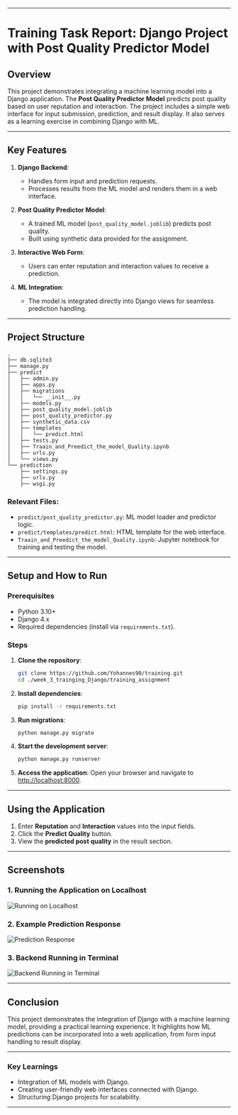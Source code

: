 
---

# **Training Task Report: Django Project with Post Quality Predictor Model**

## **Overview**

This project demonstrates integrating a machine learning model into a Django application. The **Post Quality Predictor Model** predicts post quality based on user reputation and interaction. The project includes a simple web interface for input submission, prediction, and result display. It also serves as a learning exercise in combining Django with ML.

---

## **Key Features**

1. **Django Backend**:
   - Handles form input and prediction requests.
   - Processes results from the ML model and renders them in a web interface.

2. **Post Quality Predictor Model**:
   - A trained ML model (`post_quality_model.joblib`) predicts post quality.
   - Built using synthetic data provided for the assignment.

3. **Interactive Web Form**:
   - Users can enter reputation and interaction values to receive a prediction.

4. **ML Integration**:
   - The model is integrated directly into Django views for seamless prediction handling.

---

## **Project Structure**

```plaintext
.
├── db.sqlite3
├── manage.py
├── predict
│   ├── admin.py
│   ├── apps.py
│   ├── migrations
│   │   └── __init__.py
│   ├── models.py
│   ├── post_quality_model.joblib
│   ├── post_quality_predictor.py
│   ├── synthetic_data.csv
│   ├── templates
│   │   └── predict.html
│   ├── tests.py
│   ├── Traain_and_Preedict_the_model_Quality.ipynb
│   ├── urls.py
│   └── views.py
└── prediction
    ├── settings.py
    ├── urls.py
    ├── wsgi.py
```

### **Relevant Files**:
- `predict/post_quality_predictor.py`: ML model loader and predictor logic.
- `predict/templates/predict.html`: HTML template for the web interface.
- `Traain_and_Preedict_the_model_Quality.ipynb`: Jupyter notebook for training and testing the model.

---

## **Setup and How to Run**

### **Prerequisites**
- Python 3.10+
- Django 4.x
- Required dependencies (install via `requirements.txt`).

### **Steps**

1. **Clone the repository**:
   ```bash
   git clone https://github.com/Yohannes90/training.git
   cd ./week_3_trainging_Django/training_assignment
   ```

2. **Install dependencies**:
   ```bash
   pip install -r requirements.txt
   ```

3. **Run migrations**:
   ```bash
   python manage.py migrate
   ```

4. **Start the development server**:
   ```bash
   python manage.py runserver
   ```

5. **Access the application**:
   Open your browser and navigate to [http://localhost:8000](http://localhost:8000).

---

## **Using the Application**

1. Enter **Reputation** and **Interaction** values into the input fields.
2. Click the **Predict Quality** button.
3. View the **predicted post quality** in the result section.

---

## **Screenshots**

### **1. Running the Application on Localhost**
![Running on Localhost](screenshot_of_running_on_localhost.png)

### **2. Example Prediction Response**
![Prediction Response](screenshot_of_running_on_localhost_response.png)

### **3. Backend Running in Terminal**
![Backend Running in Terminal](screenshot_of_running_backend_on_terminal.png)

---

## **Conclusion**

This project demonstrates the integration of Django with a machine learning model, providing a practical learning experience. It highlights how ML predictions can be incorporated into a web application, from form input handling to result display.

---

### **Key Learnings**
- Integration of ML models with Django.
- Creating user-friendly web interfaces connected with Django.
- Structuring Django projects for scalability.

---
